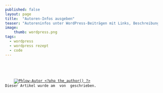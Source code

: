 ```yaml
---
published: false
layout: page
title:  "Autoren-Infos ausgeben"
teaser: "Autoreninfos unter WordPress-Beiträgen mit Links, Beschreibung und allem Pipapo anzeigen."
image:
    thumb: wordpress.png
tags:
  - wordpress
  - wordpress rezept
  - code
---
```

<pre><code class="lang-php">

 <div id="autor-info">
	<a href="<?php the_author_url() ?>" title="Website von Autor <?php the_author() ?>"><img alt="Phlow-Autor <?php the_author() ?>" src="<?php bloginfo('template_directory'); ?>/images/images_user/autor_id_<?php the_author_ID(); ?>.jpg" /></a>
Dieser Artikel wurde am <?php the_time('d.F Y') ?> von <a title="Website von <?php the_author() ?>" href="<?php the_author_url() ?>"><strong><?php the_author() ?></strong></a> geschrieben.
	<?php the_author_description() ?>
</div>

</code></pre>
